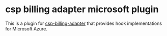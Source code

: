 # csp billing adapter microsoft plugin

This is a plugin for [csp-billing-adapter](https://github.com/SUSE-Enceladus/csp-billing-adapter) that provides hook implementations for Microsoft Azure.
